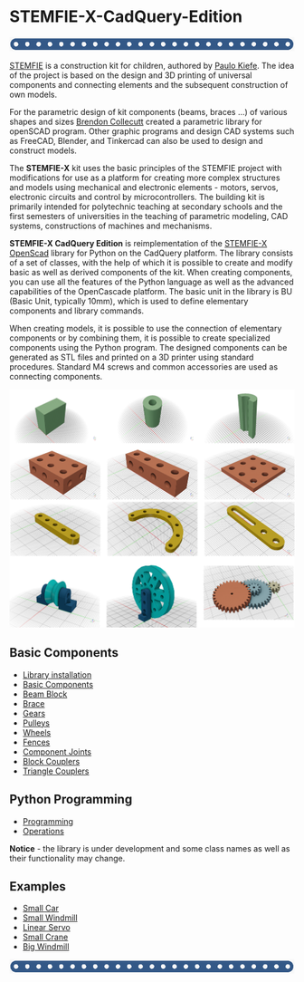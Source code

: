 # STEMFIE-X-CadQuery-Edition 

<img src ="https://github.com/pfabo/STEMFIE-X-CadQuery-Edition/blob/main/notebooks/img/banner_02.png" width="800px"> 

[STEMFIE](https://www.stemfie.org/) is a construction kit for children, authored by [Paulo Kiefe](https://www.stemfie.org/about). The idea of the project is based on the design and 3D printing of universal components and connecting elements and the subsequent construction of own models.

For the parametric design of kit components (beams, braces ...) of various shapes and sizes [Brendon Collecutt](https://github.com/Cantareus/Stemfie_OpenSCAD/blob/main/docs/stemfie.scad.md) created a parametric library for openSCAD program. Other graphic programs and design CAD systems such as FreeCAD, Blender, and Tinkercad can also be used to design and construct models.

The **STEMFIE-X** kit uses the basic principles of the STEMFIE project with modifications for use as a platform for creating more complex structures and models using mechanical and electronic elements - motors, servos, electronic circuits and control by microcontrollers. The building kit is primarily intended for polytechnic teaching at secondary schools and the first semesters of universities in the teaching of parametric modeling, CAD systems, constructions of machines and mechanisms.

**STEMFIE-X CadQuery Edition** is reimplementation of the [STEMFIE-X OpenScad](https://github.com/pfabo/STEMFIE-X-OpenScad-Edition) library for Python on the CadQuery platform. The library consists of a set of classes, with the help of which it is possible to create and modify basic as well as derived components of the kit. When creating components, you can use all the features of the Python language as well as the advanced capabilities of the OpenCascade platform. The basic unit in the library is BU (Basic Unit, typically 10mm), which is used to define elementary components and library commands.

When creating models, it is possible to use the connection of elementary components or by combining them, it is possible to create specialized components using the Python program. The designed components can be generated as STL files and printed on a 3D printer using standard procedures. Standard M4 screws and common accessories are used as connecting components.

<img src ="https://github.com/pfabo/STEMFIE-X-CadQuery-Edition/blob/main/notebooks/img/demo_01.png" width="600px"> 

## Basic Components

* [Library installation](https://github.com/pfabo/STEMFIE-X-CadQuery-Edition/blob/main/notebooks/0005_install.ipynb)
* [Basic Components](https://github.com/pfabo/STEMFIE-X-CadQuery-Edition/blob/main/notebooks/0010_cmp_base.ipynb)
* [Beam Block](https://github.com/pfabo/STEMFIE-X-CadQuery-Edition/blob/main/notebooks/0015_cmp_block.ipynb)
* [Brace](https://github.com/pfabo/STEMFIE-X-CadQuery-Edition/blob/main/notebooks/0018_cmp_brace.ipynb)
* [Gears](https://github.com/pfabo/STEMFIE-X-CadQuery-Edition/blob/main/notebooks/0017_cmp_gears.ipynb)
* [Pulleys](https://github.com/pfabo/STEMFIE-X-CadQuery-Edition/blob/main/notebooks/0022_cmp_pulley.ipynb)
* [Wheels](https://github.com/pfabo/STEMFIE-X-CadQuery-Edition/blob/main/notebooks/0021_cmp_wheel.ipynb)
* [Fences](https://github.com/pfabo/STEMFIE-X-CadQuery-Edition/blob/main/notebooks/0032_cmp_fences.ipynb)
* [Component Joints](https://github.com/pfabo/STEMFIE-X-CadQuery-Edition/blob/main/notebooks/0024_cmp_connections.ipynb)
* [Block Couplers](https://github.com/pfabo/STEMFIE-X-CadQuery-Edition/blob/main/notebooks/0034_cmp_couplers.ipynb)
* [Triangle Couplers](https://github.com/pfabo/STEMFIE-X-CadQuery-Edition/blob/main/notebooks/0035_cmp_triangle.ipynb)

## Python Programming

* [Programming](https://github.com/pfabo/STEMFIE-X-CadQuery-Edition/blob/main/notebooks/0150_prg_base.ipynb)
* [Operations](https://github.com/pfabo/STEMFIE-X-CadQuery-Edition/blob/main/notebooks/0155_prg_operations.ipynb)

**Notice** - the library is under development and some class names as well as their functionality may change.

## Examples

* [Small Car](https://github.com/pfabo/STEMFIE-X-CadQuery-Edition/blob/main/notebooks/0200_ex_small_car.ipynb)
* [Small Windmill](https://github.com/pfabo/STEMFIE-X-CadQuery-Edition/blob/main/notebooks/0205_ex_simple_windmill.ipynb)
* [Linear Servo](https://github.com/pfabo/STEMFIE-X-CadQuery-Edition/blob/main/notebooks/0212_ex_linear_servo.ipynb)
* [Small Crane](https://github.com/pfabo/STEMFIE-X-CadQuery-Edition/blob/main/notebooks/0210_ex_simple_crane.ipynb)
* [Big Windmill](https://github.com/pfabo/STEMFIE-X-CadQuery-Edition/blob/main/notebooks/0214_ex_big_windmill.ipynb)

<img src ="https://github.com/pfabo/STEMFIE-X-CadQuery-Edition/blob/main/notebooks/img/banner_02.png" width="800px"> 
